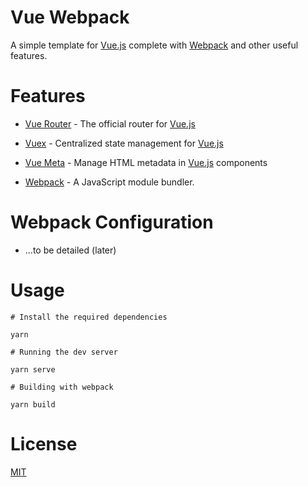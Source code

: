 # Vue Webpack

A simple template for [Vue.js](https://github.com/vuejs/vue) complete with [Webpack](https://github.com/webpack/webpack) and other useful features.

# Features

* [Vue Router](https://github.com/vuejs/vue-router) - The official router for [Vue.js](https://github.com/vuejs/vue)

* [Vuex](https://github.com/vuejs/vuex) - Centralized state management for [Vue.js](https://github.com/vuejs/vue)

* [Vue Meta](https://github.com/nuxt/vue-meta) - Manage HTML metadata in [Vue.js](https://github.com/vuejs/vue)  components

* [Webpack](https://github.com/webpack/webpack) - A JavaScript module bundler.


# Webpack Configuration

* ...to be detailed (later)

# Usage

```console
# Install the required dependencies

yarn

# Running the dev server

yarn serve

# Building with webpack

yarn build
```

# License

[MIT](LICENSE.md)